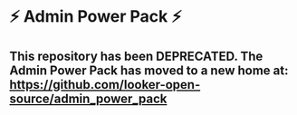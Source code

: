 # ⚡ Admin Power Pack ⚡

## This repository has been DEPRECATED. The Admin Power Pack has moved to a new home at: https://github.com/looker-open-source/admin_power_pack

